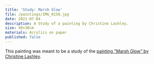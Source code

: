 ```yaml
---
title: 'Study: Marsh Glow'
file: /paintings/IMG_0158.jpg
date: 2021-07-04
description: A Study of a painting by Christine Lashley.
size: 40×30cm
materials: Acrylics on paper
published: false
---
```


This painting was meant to be a study of the [painting "Marsh Glow" by Christine Lashley](https://www.christinelashley.com/portfolio-viewer?collection=108724#lg=1&artworkId=4232009).
